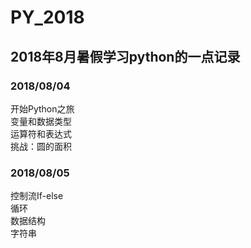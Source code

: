 # PY_2018
## 2018年8月暑假学习python的一点记录
### 2018/08/04  
开始Python之旅  
变量和数据类型  
运算符和表达式  
挑战：圆的面积  
### 2018/08/05  
控制流If-else  
循环  
数据结构  
字符串  